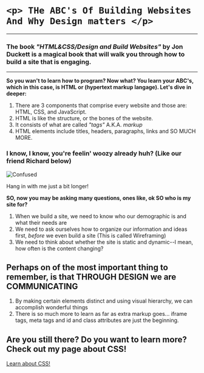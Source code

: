 #  `<p> THe ABC's Of Building Websites And Why Design matters </p>`  
----


### The book *"HTML&CSS/Design and Build Websites"* by Jon Duckett is a magical book that will walk you through how to build a site that is engaging. 
-------

**So you wan't to learn how to program? Now what? You learn your ABC's, which in this case, is HTML or (hypertext markup langage). Let's dive in deeper:**

1. There are 3 components that comprise every website and those are: HTML, CSS, and JavaScript. 
1. HTML is like the structure, or the bones of the website. 
1. It consists of what are called *"tags"*
A.K.A. *markup*
1. HTML elements include titles, headers, paragraphs, links and SO MUCH MORE. 

### I know, I know, you're feelin' woozy already huh? (Like our friend Richard below) 
![Confused](https://media.giphy.com/media/Qw4X3FmMTbUAgDfsbf2/giphy.gif)

Hang in with me just a bit longer! 

**SO, now you may be asking many questions, ones like, ok SO who is my site for?**

1. When we build a site, we need to know who our demographic is and what their needs are
1. We need to ask ourselves how to organize our information and ideas first, *before* we even build a site (This is called Wireframing)
1. We need to think about whether the site is static and dynamic--I mean, how often is the content changing?

## Perhaps on of the most important thing to remember, is that THROUGH DESIGN we are COMMUNICATING

1. By making certain elements distinct and using visual hierarchy, we can accomplish wonderful things
1. There is so much more to learn as far as extra markup goes... iframe tags, meta tags and id and class attributes are just the beginning.

## Are you still there? Do you want to learn more? Check out my page about CSS!

 [Learn about CSS!](https://rivad2.github.io/reading-notes/structure-css.html)


